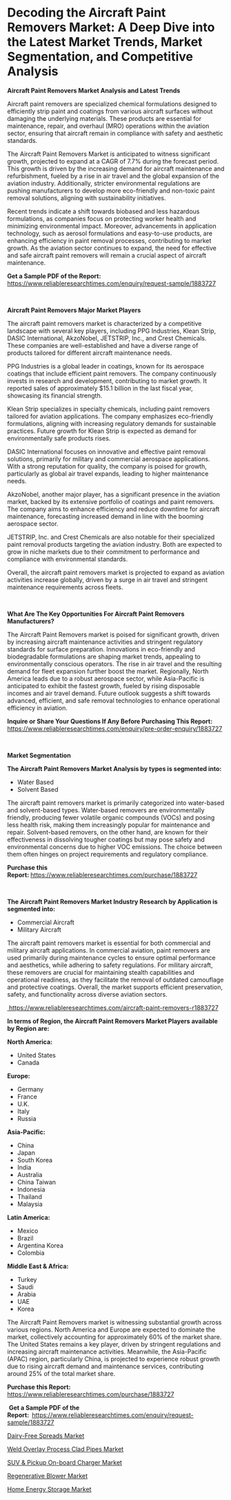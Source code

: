 <p><h1>Decoding the Aircraft Paint Removers Market: A Deep Dive into the Latest Market Trends, Market Segmentation, and Competitive Analysis</h1></p><p><strong>Aircraft Paint Removers Market Analysis and Latest Trends</strong></p>
<p><p>Aircraft paint removers are specialized chemical formulations designed to efficiently strip paint and coatings from various aircraft surfaces without damaging the underlying materials. These products are essential for maintenance, repair, and overhaul (MRO) operations within the aviation sector, ensuring that aircraft remain in compliance with safety and aesthetic standards.</p><p>The Aircraft Paint Removers Market is anticipated to witness significant growth, projected to expand at a CAGR of 7.7% during the forecast period. This growth is driven by the increasing demand for aircraft maintenance and refurbishment, fueled by a rise in air travel and the global expansion of the aviation industry. Additionally, stricter environmental regulations are pushing manufacturers to develop more eco-friendly and non-toxic paint removal solutions, aligning with sustainability initiatives.</p><p>Recent trends indicate a shift towards biobased and less hazardous formulations, as companies focus on protecting worker health and minimizing environmental impact. Moreover, advancements in application technology, such as aerosol formulations and easy-to-use products, are enhancing efficiency in paint removal processes, contributing to market growth. As the aviation sector continues to expand, the need for effective and safe aircraft paint removers will remain a crucial aspect of aircraft maintenance.</p></p>
<p><strong>Get a Sample PDF of the Report:&nbsp;</strong> <a href="https://www.reliableresearchtimes.com/enquiry/request-sample/1883727?utm_campaign=2240&utm_medium=2&utm_source=Github&utm_content=ia&utm_term=31012025&utm_id=aircraft-paint-removers">https://www.reliableresearchtimes.com/enquiry/request-sample/1883727</a></p>
<p>&nbsp;</p>
<p><strong>Aircraft Paint Removers Major Market Players</strong></p>
<p><p>The aircraft paint removers market is characterized by a competitive landscape with several key players, including PPG Industries, Klean Strip, DASIC International, AkzoNobel, JETSTRIP, Inc., and Crest Chemicals. These companies are well-established and have a diverse range of products tailored for different aircraft maintenance needs.</p><p>PPG Industries is a global leader in coatings, known for its aerospace coatings that include efficient paint removers. The company continuously invests in research and development, contributing to market growth. It reported sales of approximately $15.1 billion in the last fiscal year, showcasing its financial strength.</p><p>Klean Strip specializes in specialty chemicals, including paint removers tailored for aviation applications. The company emphasizes eco-friendly formulations, aligning with increasing regulatory demands for sustainable practices. Future growth for Klean Strip is expected as demand for environmentally safe products rises.</p><p>DASIC International focuses on innovative and effective paint removal solutions, primarily for military and commercial aerospace applications. With a strong reputation for quality, the company is poised for growth, particularly as global air travel expands, leading to higher maintenance needs.</p><p>AkzoNobel, another major player, has a significant presence in the aviation market, backed by its extensive portfolio of coatings and paint removers. The company aims to enhance efficiency and reduce downtime for aircraft maintenance, forecasting increased demand in line with the booming aerospace sector.</p><p>JETSTRIP, Inc. and Crest Chemicals are also notable for their specialized paint removal products targeting the aviation industry. Both are expected to grow in niche markets due to their commitment to performance and compliance with environmental standards.</p><p>Overall, the aircraft paint removers market is projected to expand as aviation activities increase globally, driven by a surge in air travel and stringent maintenance requirements across fleets.</p></p>
<p>&nbsp;</p>
<p><strong>What Are The Key Opportunities For Aircraft Paint Removers Manufacturers?</strong></p>
<p><p>The Aircraft Paint Removers market is poised for significant growth, driven by increasing aircraft maintenance activities and stringent regulatory standards for surface preparation. Innovations in eco-friendly and biodegradable formulations are shaping market trends, appealing to environmentally conscious operators. The rise in air travel and the resulting demand for fleet expansion further boost the market. Regionally, North America leads due to a robust aerospace sector, while Asia-Pacific is anticipated to exhibit the fastest growth, fueled by rising disposable incomes and air travel demand. Future outlook suggests a shift towards advanced, efficient, and safe removal technologies to enhance operational efficiency in aviation.</p></p>
<p><strong>Inquire or Share Your Questions If Any Before Purchasing This Report:</strong> <a href="https://www.reliableresearchtimes.com/enquiry/pre-order-enquiry/1883727?utm_campaign=2240&utm_medium=2&utm_source=Github&utm_content=ia&utm_term=31012025&utm_id=aircraft-paint-removers">https://www.reliableresearchtimes.com/enquiry/pre-order-enquiry/1883727</a></p>
<p>&nbsp;</p>
<p><strong>Market Segmentation</strong></p>
<p><strong>The Aircraft Paint Removers Market Analysis by types is segmented into:</strong></p>
<p><ul><li>Water Based</li><li>Solvent Based</li></ul></p>
<p><p>The aircraft paint removers market is primarily categorized into water-based and solvent-based types. Water-based removers are environmentally friendly, producing fewer volatile organic compounds (VOCs) and posing less health risk, making them increasingly popular for maintenance and repair. Solvent-based removers, on the other hand, are known for their effectiveness in dissolving tougher coatings but may pose safety and environmental concerns due to higher VOC emissions. The choice between them often hinges on project requirements and regulatory compliance.</p></p>
<p><strong>Purchase this Report:&nbsp;</strong><a href="https://www.reliableresearchtimes.com/purchase/1883727?utm_campaign=2240&utm_medium=2&utm_source=Github&utm_content=ia&utm_term=31012025&utm_id=aircraft-paint-removers">https://www.reliableresearchtimes.com/purchase/1883727</a></p>
<p>&nbsp;</p>
<p><strong>The Aircraft Paint Removers Market Industry Research by Application is segmented into:</strong></p>
<p><ul><li>Commercial Aircraft</li><li>Military Aircraft</li></ul></p>
<p><p>The aircraft paint removers market is essential for both commercial and military aircraft applications. In commercial aviation, paint removers are used primarily during maintenance cycles to ensure optimal performance and aesthetics, while adhering to safety regulations. For military aircraft, these removers are crucial for maintaining stealth capabilities and operational readiness, as they facilitate the removal of outdated camouflage and protective coatings. Overall, the market supports efficient preservation, safety, and functionality across diverse aviation sectors.</p></p>
<p><a href="https://www.reliableresearchtimes.com/aircraft-paint-removers-r1883727?utm_campaign=2240&utm_medium=2&utm_source=Github&utm_content=ia&utm_term=31012025&utm_id=aircraft-paint-removers">&nbsp;https://www.reliableresearchtimes.com/aircraft-paint-removers-r1883727</a></p>
<p><strong>In terms of Region, the Aircraft Paint Removers Market Players available by Region are:</strong></p>
<p>
    <p> <strong> North America: </strong>
        <ul>
            <li>United States</li>
            <li>Canada</li>
        </ul>
        </p> 
    <p> <strong> Europe: </strong>
        <ul>
            <li>Germany</li>
            <li>France</li>
            <li>U.K.</li>
            <li>Italy</li>
            <li>Russia</li>
        </ul>
        </p> 
    <p> <strong> Asia-Pacific: </strong>
        <ul>
            <li>China</li>
            <li>Japan</li>
            <li>South Korea</li>
            <li>India</li>
            <li>Australia</li>
            <li>China Taiwan</li>
            <li>Indonesia</li>
            <li>Thailand</li>
            <li>Malaysia</li>
        </ul>
        </p> 
    <p> <strong> Latin America: </strong>
        <ul>
            <li>Mexico</li>
            <li>Brazil</li>
            <li>Argentina Korea</li>
            <li>Colombia</li>
        </ul>
        </p> 
    <p> <strong> Middle East & Africa: </strong>
        <ul>
            <li>Turkey</li>
            <li>Saudi</li>
            <li>Arabia</li>
            <li>UAE</li>
            <li>Korea</li>
        </ul>
    </p>
    </p>
<p><p>The Aircraft Paint Removers market is witnessing substantial growth across various regions. North America and Europe are expected to dominate the market, collectively accounting for approximately 60% of the market share. The United States remains a key player, driven by stringent regulations and increasing aircraft maintenance activities. Meanwhile, the Asia-Pacific (APAC) region, particularly China, is projected to experience robust growth due to rising aircraft demand and maintenance services, contributing around 25% of the total market share.</p></p>
<p><strong>Purchase this Report: </strong><a href="https://www.reliableresearchtimes.com/purchase/1883727?utm_campaign=2240&utm_medium=2&utm_source=Github&utm_content=ia&utm_term=31012025&utm_id=aircraft-paint-removers">https://www.reliableresearchtimes.com/purchase/1883727</a></p>
<p>&nbsp;<strong>Get a Sample PDF of the Report:&nbsp;&nbsp;</strong><a href="https://www.reliableresearchtimes.com/enquiry/request-sample/1883727?utm_campaign=2240&utm_medium=2&utm_source=Github&utm_content=ia&utm_term=31012025&utm_id=aircraft-paint-removers">https://www.reliableresearchtimes.com/enquiry/request-sample/1883727</a></p>
<p><strong></strong></p>
<p><p><a href="https://www.linkedin.com/pulse/exploring-growth-opportunities-dairy-free-spreads-market-byfnf?utm_campaign=2240&utm_medium=2&utm_source=Github&utm_content=ia&utm_term=31012025&utm_id=aircraft-paint-removers">Dairy-Free Spreads Market</a></p><p><a href="https://www.linkedin.com/pulse/future-weld-overlay-process-clad-pipes-market-expected-uhwff?utm_campaign=2240&utm_medium=2&utm_source=Github&utm_content=ia&utm_term=31012025&utm_id=aircraft-paint-removers">Weld Overlay Process Clad Pipes Market</a></p><p><a href="https://www.linkedin.com/pulse/suv-pickup-on-board-charger-market-expansion-forecast-v7tdf?utm_campaign=2240&utm_medium=2&utm_source=Github&utm_content=ia&utm_term=31012025&utm_id=aircraft-paint-removers">SUV & Pickup On-board Charger Market</a></p><p><a href="https://www.linkedin.com/pulse/regenerative-blower-market-growth-outlook-from-2025-qd78f?utm_campaign=2240&utm_medium=2&utm_source=Github&utm_content=ia&utm_term=31012025&utm_id=aircraft-paint-removers">Regenerative Blower Market</a></p><p><a href="https://www.linkedin.com/pulse/home-energy-storage-market-analysis-report-driving-forces-eas6f?utm_campaign=2240&utm_medium=2&utm_source=Github&utm_content=ia&utm_term=31012025&utm_id=aircraft-paint-removers">Home Energy Storage Market</a></p></p>